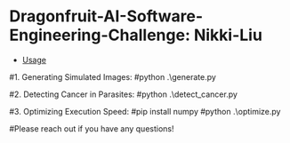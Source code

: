 # Dragonfruit-AI-Software-Engineering-Challenge: Nikki-Liu

- [Usage](#usage)
  
#1. Generating Simulated Images:
#python .\generate.py

#2. Detecting Cancer in Parasites:
#python .\detect_cancer.py

#3. Optimizing Execution Speed:
#pip install numpy
#python .\optimize.py


#Please reach out if you have any questions!


